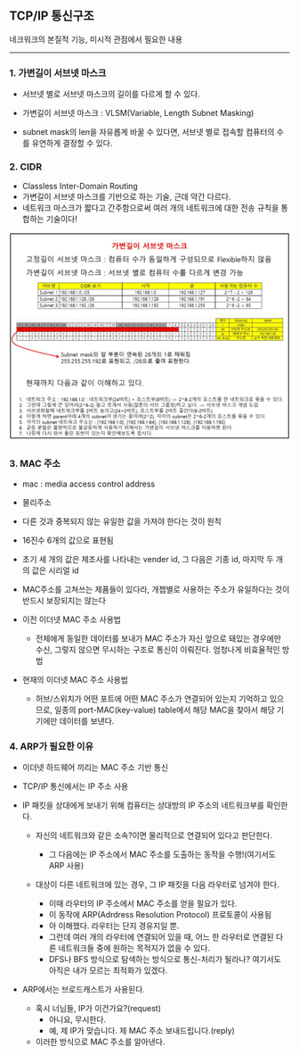 ## TCP/IP 통신구조

네크워크의 본질적 기능, 미시적 관점에서 필요한 내용

---
### 1. 가변길이 서브넷 마스크

* 서브넷 별로 서브넷 마스크의 길이를 다르게 할 수 있다.
* 가변길이 서브넷 마스크 : VLSM(Variable, Length Subnet Masking)

* subnet mask의 len을 자유롭게 바꿀 수 있다면, 서브넷 별로 접속할 컴퓨터의 수를 유연하게 결정할 수 있다. 

### 2. CIDR

* Classless Inter-Domain Routing
* 가변길이 서브넷 마스크를 기반으로 하는 기술, 근데 약간 다르다.
* 네트워크 마스크가 짧다고 간주함으로써 여러 개의 네트워크에 대한 전송 규칙을 통합하는 기술이다!

![image](./source/vlsm.JPG)


### 3. MAC 주소 

* mac : media access control address
* 물리주소
* 다른 것과 중복되지 않는 유일한 값을 가져야 한다는 것이 원칙
* 16진수 6개의 값으로 표현됨
* 초기 세 개의 값은 제조사를 나타내는 vender id, 그 다음은 기종 id, 마지막 두 개의 값은 시리얼 id
* MAC주소를 고쳐쓰는 제품들이 있다라, 개쳅별로 사용하는 주소가 유일하다는 것이 반드시 보장되지는 않는다

* 이전 이더넷 MAC 주소 사용법
    * 전체에게 동일한 데이터를 보내가 MAC 주소가 자신 앞으로 돼있는 경우에만 수신, 그렇지 않으면 무시하는 구조로 통신이 이뤄진다. 엄청나게 비효율적인 방법

* 현재의 이더넷 MAC 주소 사용법
    * 허브/스위치가 어떤 포트에 어떤 MAC 주소가 연결되어 있는지 기억하고 있으므로, 일종의 port-MAC(key-value) table에서 해당 MAC을 찾아서 해당 기기에만 데이터를 보낸다. 


### 4. ARP가 필요한 이유

* 이더넷 하드웨어 끼리는 MAC 주소 기반 통신
* TCP/IP 통신에서는 IP 주소 사용 
* IP 패킷을 상대에게 보내기 위해 컴퓨터는 상대방의 IP 주소의 네트워크부를 확인한다.

    * 자신의 네트워크와 같은 소속?이면 물리적으로 연결되어 있다고 판단한다. 
        * 그 다음에는 IP 주소에서 MAC 주소를 도출하는 동작을 수행!(여기서도 ARP 사용)

    * 대상이 다른 네트워크에 있는 경우, 그 IP 패킷을 다음 라우터로 넘겨야 한다. 
        * 이때 라우터의 IP 주소에서 MAC 주소를 얻을 필요가 있다. 
        * 이 동작에 ARP(Adrdress Resolution Protocol) 프로토콜이 사용됨
        * 아 이해했다. 라우터는 단지 경유지일 뿐.
        * 그런데 여러 개의 라우터에 연결되어 있을 때, 어느 한 라우터로 연결된 다른 네트워크들 중에 원하는 목적지가 없을 수 있다.
        * DFS나 BFS 방식으로 탐색하는 방식으로 통신-처리가 될라나? 여기서도 아직은 내가 모르는 최적화가 있겠다. 


* ARP에서는 브로드캐스트가 사용된다. 
    * 혹시 너님들, IP가 이건가요?(request)
        * 아니요, 무시한다.
        * 예, 제 IP가 맞습니다. 제 MAC 주소 보내드립니다.(reply)
    * 이러한 방식으로 MAC 주소를 알아낸다.
